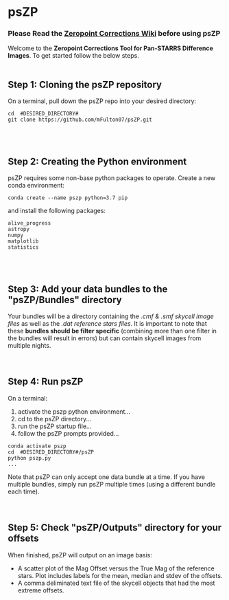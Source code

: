 # psZP
### Please Read the [Zeropoint Corrections Wiki](https://psweb.mp.qub.ac.uk/psat-lv-wiki/index.php/Zeropoint_Corrections_for_Pan-STARRS_difference_images) before using psZP <br />

Welcome to the **Zeropoint Corrections Tool for Pan-STARRS Difference Images**. To get started follow the below steps.<br /><br />

## Step 1: Cloning the psZP repository
On a terminal, pull down the psZP repo into your desired directory:
```
cd  #DESIRED_DIRECTORY#
git clone https://github.com/mFulton07/psZP.git
```
<br /><br />
## Step 2: Creating the Python environment
psZP requires some non-base python packages to operate.
Create a new conda environment:
```
conda create --name pszp python=3.7 pip
```
and install the following packages:
```
alive_progress
astropy
numpy
matplotlib 
statistics
```
<br /><br />
## Step 3: Add your data bundles to the "psZP/Bundles" directory
Your bundles will be a directory containing the _.cmf & .smf skycell image files_ as well as the _.dat reference stars files_. It is important to note that these **bundles should be filter specific** (combining more than one filter in the bundles will result in errors) but can contain skycell images from multiple nights.
<br /><br /><br />
## Step 4: Run psZP
On a terminal:
1. activate the pszp python environment...
2. cd to the psZP directory...
3. run the psZP startup file...
4. follow the psZP prompts provided...
```
conda activate pszp
cd  #DESIRED_DIRECTORY#/psZP
python pszp.py
...
```
Note that psZP can only accept one data bundle at a  time. If you have multiple bundles, simply run psZP multiple times (using a different bundle each time).
<br /><br /><br />
## Step 5: Check "psZP/Outputs" directory for your offsets
When finished, psZP will output on an image basis:
* A scatter plot of the Mag Offset versus the True Mag of the reference stars. Plot includes labels for the mean, median and stdev of the offsets.
* A comma deliminated text file of the skycell objects that had the most extreme offsets.
